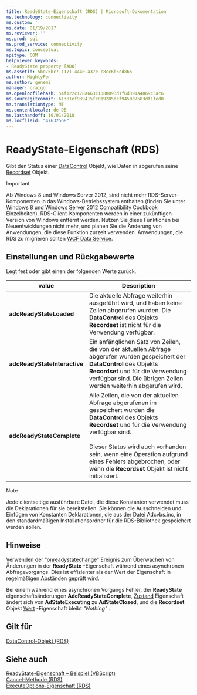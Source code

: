 ```yaml
---
title: ReadyState-Eigenschaft (RDS) | Microsoft-Dokumentation
ms.technology: connectivity
ms.custom: ''
ms.date: 01/19/2017
ms.reviewer: ''
ms.prod: sql
ms.prod_service: connectivity
ms.topic: conceptual
apitype: COM
helpviewer_keywords:
- ReadyState property [ADO]
ms.assetid: 5be75bc7-1171-4440-a37e-c8cc6b5cd865
author: MightyPen
ms.author: genemi
manager: craigg
ms.openlocfilehash: 54f122c178a663c1080093d1f6d391a4869c3ac6
ms.sourcegitcommit: 61381ef939415fe019285def9450d7583df1fed0
ms.translationtype: MT
ms.contentlocale: de-DE
ms.lasthandoff: 10/01/2018
ms.locfileid: "47632568"
---
```

# <a name="readystate-property-rds"></a>ReadyState-Eigenschaft (RDS)
Gibt den Status einer [DataControl](../../../ado/reference/rds-api/datacontrol-object-rds.md) Objekt, wie Daten in abgerufen seine [Recordset](../../../ado/reference/ado-api/recordset-object-ado.md) Objekt.  
  
> [!IMPORTANT]
>  Ab Windows 8 und Windows Server 2012, sind nicht mehr RDS-Server-Komponenten in das Windows-Betriebssystem enthalten (finden Sie unter Windows 8 und [Windows Server 2012 Compatibility Cookbook](https://www.microsoft.com/en-us/download/details.aspx?id=27416) Einzelheiten). RDS-Client-Komponenten werden in einer zukünftigen Version von Windows entfernt werden. Nutzen Sie diese Funktionen bei Neuentwicklungen nicht mehr, und planen Sie die Änderung von Anwendungen, die diese Funktion zurzeit verwenden. Anwendungen, die RDS zu migrieren sollten [WCF Data Service](http://go.microsoft.com/fwlink/?LinkId=199565).  
  
## <a name="settings-and-return-values"></a>Einstellungen und Rückgabewerte  
 Legt fest oder gibt einen der folgenden Werte zurück.  
  
|value|Description|  
|-----------|-----------------|  
|**adcReadyStateLoaded**|Die aktuelle Abfrage weiterhin ausgeführt wird, und haben keine Zeilen abgerufen wurden. Die **DataControl** des Objekts **Recordset** ist nicht für die Verwendung verfügbar.|  
|**adcReadyStateInteractive**|Ein anfänglichen Satz von Zeilen, die von der aktuellen Abfrage abgerufen wurden gespeichert der **DataControl** des Objekts **Recordset** und für die Verwendung verfügbar sind. Die übrigen Zeilen werden weiterhin abgerufen wird.|  
|**adcReadyStateComplete**|Alle Zeilen, die von der aktuellen Abfrage abgerufenen im gespeichert wurden die **DataControl** des Objekts **Recordset** und für die Verwendung verfügbar sind.<br /><br /> Dieser Status wird auch vorhanden sein, wenn eine Operation aufgrund eines Fehlers abgebrochen, oder wenn die **Recordset** Objekt ist nicht initialisiert.|  
  
> [!NOTE]
>  Jede clientseitige ausführbare Datei, die diese Konstanten verwendet muss die Deklarationen für sie bereitstellen. Sie können die Ausschneiden und Einfügen von Konstanten Deklarationen, die aus der Datei Adcvbs.inc, in den standardmäßigen Installationsordner für die RDS-Bibliothek gespeichert werden sollen.  
  
## <a name="remarks"></a>Hinweise  
 Verwenden der ["onreadystatechange"](../../../ado/reference/rds-api/onreadystatechange-event-rds.md) Ereignis zum Überwachen von Änderungen in der **ReadyState** -Eigenschaft während eines asynchronen Abfragevorgangs. Dies ist effizienter als der Wert der Eigenschaft in regelmäßigen Abständen geprüft wird.  
  
 Bei einem während eines asynchronen Vorgangs Fehler, der **ReadyState** eigenschaftsänderungen **AdcReadyStateComplete**, [Zustand](../../../ado/reference/ado-api/state-property-ado.md) Eigenschaft ändert sich von **AdStateExecuting** zu **AdStateClosed**, und die **Recordset** Objekt [Wert](../../../ado/reference/ado-api/value-property-ado.md) -Eigenschaft bleibt *"Nothing"* .  
  
## <a name="applies-to"></a>Gilt für  
 [DataControl-Objekt (RDS)](../../../ado/reference/rds-api/datacontrol-object-rds.md)  
  
## <a name="see-also"></a>Siehe auch  
 [ReadyState-Eigenschaft – Beispiel (VBScript)](../../../ado/reference/rds-api/readystate-property-example-vbscript.md)   
 [Cancel-Methode (RDS)](../../../ado/reference/rds-api/cancel-method-rds.md)   
 [ExecuteOptions-Eigenschaft (RDS)](../../../ado/reference/rds-api/executeoptions-property-rds.md)


